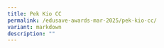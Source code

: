 ```yaml
---
title: Pek Kio CC
permalink: /edusave-awards-mar-2025/pek-kio-cc/
variant: markdown
description: ""
---
```

